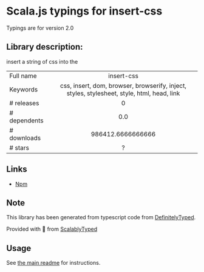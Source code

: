 
# Scala.js typings for insert-css

Typings are for version 2.0

## Library description:
insert a string of css into the <head>

|                    |                 |
| ------------------ | :-------------: |
| Full name          | insert-css |
| Keywords           | css, insert, dom, browser, browserify, inject, styles, stylesheet, style, html, head, link |
| # releases         | 0 |
| # dependents       | 0.0 |
| # downloads        | 986412.6666666666 |
| # stars            | ? |

## Links
- [Npm](https://www.npmjs.com/package/insert-css)
    


## Note
This library has been generated from typescript code from [DefinitelyTyped](https://definitelytyped.org).

Provided with :purple_heart: from [ScalablyTyped](https://github.com/oyvindberg/ScalablyTyped)

## Usage
See [the main readme](../../readme.md) for instructions.


